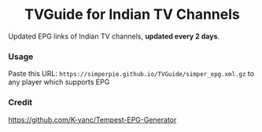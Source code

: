
<h1 align="center"> TVGuide for Indian TV Channels </h1>

Updated EPG links of Indian TV channels, **updated every 2 days**.

### Usage
Paste this URL: `https://simperpie.github.io/TVGuide/simper_epg.xml.gz` to any player which supports EPG

### Credit

 https://github.com/K-vanc/Tempest-EPG-Generator
